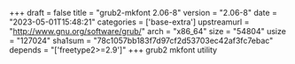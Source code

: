 +++
draft = false
title = "grub2-mkfont 2.06-8"
version = "2.06-8"
date = "2023-05-01T15:48:21"
categories = ['base-extra']
upstreamurl = "http://www.gnu.org/software/grub/"
arch = "x86_64"
size = "54804"
usize = "127024"
sha1sum = "78c1057bb183f7d97cf2d53703ec42af3fc7ebac"
depends = "['freetype2>=2.9']"
+++
grub2 mkfont utility